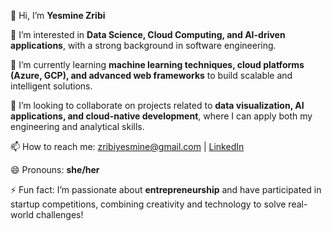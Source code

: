 👋 Hi, I’m **Yesmine Zribi**

👀 I’m interested in **Data Science, Cloud Computing, and AI-driven applications**, with a strong background in software engineering.

🌱 I’m currently learning **machine learning techniques, cloud platforms (Azure, GCP), and advanced web frameworks** to build scalable and intelligent solutions.

💞️ I’m looking to collaborate on projects related to **data visualization, AI applications, and cloud-native development**, where I can apply both my engineering and analytical skills.

📫 How to reach me: [zribiyesmine@gmail.com](mailto:zribiyesmine@gmail.com) | [LinkedIn](https://www.linkedin.com/in/yesmine-z-2446ba120)

😄 Pronouns: **she/her**

⚡ Fun fact: I’m passionate about **entrepreneurship** and have participated in startup competitions, combining creativity and technology to solve real-world challenges!


